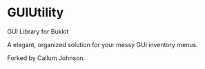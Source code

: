 # GUIUtility
GUI Library for Bukkit

A elegant, organized solution for your messy GUI inventory menus.

Forked by Callum Johnson.
